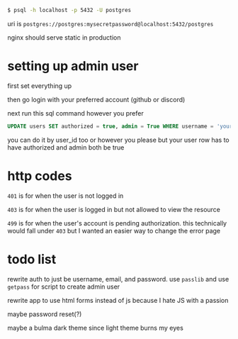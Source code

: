 ```bash
$ psql -h localhost -p 5432 -U postgres
```

uri is `postgres://postgres:mysecretpassword@localhost:5432/postgres`

nginx should serve static in production

# setting up admin user
first set everything up

then go login with your preferred account (github or discord)

next run this sql command however you prefer

```sql
UPDATE users SET authorized = true, admin = True WHERE username = 'your username';
```
you can do it by user_id too or however you please but your user row has to have authorized and admin both be true

# http codes
`401` is for when the user is not logged in

`403` is for when the user is logged in but not allowed to view the resource

`499` is for when the user's account is pending authorization. this technically would fall under `403` but I wanted an easier way to change the error page

# todo list
rewrite auth to just be username, email, and password. use `passlib` and use `getpass` for script to create admin user

rewrite app to use html forms instead of js because I hate JS with a passion

maybe password reset(?)

maybe a bulma dark theme since light theme burns my eyes